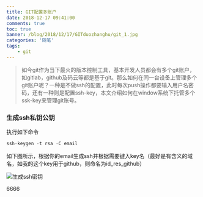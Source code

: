 ```yaml
---
title: GIT配置多账户
date: 2018-12-17 09:41:00
comments: true
toc: true
banner: /blog/2018/12/17/GITduozhanghu/git_1.jpg
categories: '随笔'
tags:
	- git
---
```


>如今git作为当下最火的版本控制工具，基本开发人员都会有多个git账户，如gitlab，github及码云等都是基于git。那么如何在同一台设备上管理多个git账户呢？一种是不做ssh的配置，此时每次push操作都要输入用户名密码，还有一种则是配置ssh-key，本文介绍如何在window系统下托管多个ssk-key来管理git账号。

<!--more-->

### 生成ssh私钥公钥

执行如下命令
``` js
ssh-keygen -t rsa -C email
```
如下图所示，根据你的email生成ssh并根据需要键入key名（最好是有含义的域名，如我的这个key用于github，则命名为id_res_github）

![生成ssh密钥](git_1.jpg)

6666

